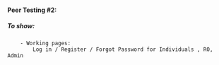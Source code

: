 #### Peer Testing #2:

##### To show:
        - Working pages:
            Log in / Register / Forgot Password for Individuals , RO, Admin